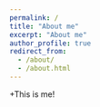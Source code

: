 ```yaml
---
permalink: /
title: "About me"
excerpt: "About me"
author_profile: true
redirect_from: 
  - /about/
  - /about.html
---
```


+This is me!
